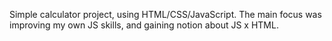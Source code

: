 Simple calculator project, using HTML/CSS/JavaScript. The main focus was improving
my own JS skills, and gaining notion about JS x HTML.